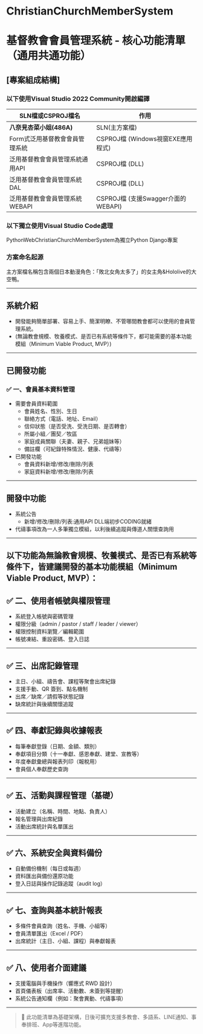 # ChristianChurchMemberSystem 
# 基督教會會員管理系統 - 核心功能清單（通用共通功能）

## [專案組成結構]
### 以下使用Visual Studio 2022 Community開啟編譯
| SLN檔或CSPROJ檔名 | 作用 |
| ----------------  | ---- |
| **八奈見杏菜小姐(486A)**|SLN(主方案檔)|
| Form式泛用基督教會會員管理系統|CSPROJ檔 (Windows視窗EXE應用程式)|
| 泛用基督教會會員管理系統通用API|CSPROJ檔 (DLL)|
| 泛用基督教會會員管理系統DAL|CSPROJ檔 (DLL)|
| 泛用基督教會會員管理系統WEBAPI|CSPROJ檔 (支援Swagger介面的WEBAPI)|
### 以下獨立使用Visual Studio Code處理
PythonWebChristianChurchMemberSystem為獨立Python Django專案
### 方案命名起源
主方案檔名稱包含兩個日本動漫角色：「敗北女角太多了」的女主角&amp;Hololive的大空鴨。
***
## 系統介紹
- 開發能夠簡單部署、容易上手、簡潔明瞭、不管哪間教會都可以使用的會員管理系統。
- (無論教會規模、牧養模式、是否已有系統等條件下，都可能需要的基本功能模組（Minimum Viable Product, MVP）)
***
## 已開發功能
### ✅ 一、會員基本資料管理
- 需要會員資料範圍
  - 會員姓名、性別、生日
  - 聯絡方式（電話、地址、Email）
  - 信仰狀態（是否受洗、受洗日期、是否轉會）
  - 所屬小組／團契／牧區
  - 家庭成員關聯（夫妻、親子、兄弟姐妹等）
  - 備註欄（可紀錄特殊情況、健康、代禱等）
- 已開發功能
  - 會員資料新增/修改/刪除/列表
  - 家庭資料新增/修改/刪除/列表
---
## 開發中功能
- 系統公告
  - 新增/修改/刪除/列表:通用API DLL端初步CODING就緒
- 代禱事項改為一人多筆獨立模組，以利後續追蹤與傳道人關懷查詢用
---
以下功能為無論教會規模、牧養模式、是否已有系統等條件下，皆建議開發的基本功能模組（Minimum Viable Product, MVP）：
---

## ✅ 二、使用者帳號與權限管理
- 系統登入帳號與密碼管理
- 權限分級（admin / pastor / staff / leader / viewer）
- 權限控制資料瀏覽／編輯範圍
- 帳號凍結、重設密碼、登入日誌

---

## ✅ 三、出席記錄管理
- 主日、小組、禱告會、課程等聚會出席紀錄
- 支援手動、QR 簽到、點名機制
- 出席／缺席／請假等狀態記錄
- 缺席統計與後續關懷追蹤

---

## ✅ 四、奉獻記錄與收據報表
- 每筆奉獻登錄（日期、金額、類別）
- 奉獻項目分類（十一奉獻、感恩奉獻、建堂、宣教等）
- 年度奉獻彙總與報表列印（報稅用）
- 會員個人奉獻歷史查詢

---

## ✅ 五、活動與課程管理（基礎）
- 活動建立（名稱、時間、地點、負責人）
- 報名管理與出席紀錄
- 活動出席統計與名單匯出

---

## ✅ 六、系統安全與資料備份
- 自動備份機制（每日或每週）
- 資料匯出與備份還原功能
- 登入日誌與操作記錄追蹤（audit log）

---

## ✅ 七、查詢與基本統計報表
- 多條件會員查詢（姓名、手機、小組等）
- 會員清單匯出（Excel / PDF）
- 出席統計（主日、小組、課程）與奉獻報表

---

## ✅ 八、使用者介面建議
- 支援電腦與手機操作（響應式 RWD 設計）
- 首頁儀表板（出席率、活動數、未簽到等提醒）
- 系統公告通知欄（例如：聚會異動、代禱事項）

---

> 🔧 此功能清單為基礎架構，日後可擴充支援多教會、多語系、LINE通知、事奉排班、App等進階功能。
